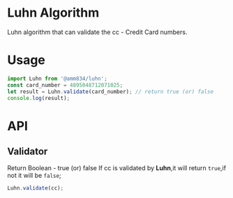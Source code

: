 # Luhn Algorithm

Luhn algorithm that can validate the cc - Credit Card numbers.

# Usage

```js
import Luhn from '@amm834/luhn';
const card_number = 4895048712071025;
let result = Luhn.validate(card_number); // return true (or) false
console.log(result);
```

# API

## Validator

Return Boolean - true (or) false
If cc is validated by **Luhn**,it will return `true`,if not it will be `false`;

```js
Luhn.validate(cc);
```
